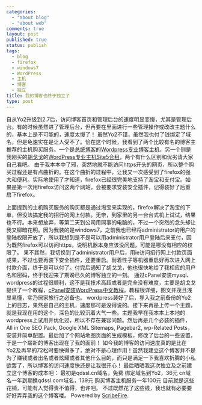 ```yaml
--- 
categories: 
  - "about blog"
  - "about web"
comments: true
layout: post
published: true
status: publish
tags: 
  - blog
  - firefox
  - windows7
  - WordPress
  - 主机
  - 博客
  - 独立
title: 我的博客也终于独立了
type: post
---
```

自从Yo2升级到2.7后，访问博客首页和管理后台的速度明显变慢，尤其是管理后台。有的时候虽然进了管理后台，但再要在里面进行一些管理操作或改改主题什么的，基本上是不可能的，速度太慢了！
虽然Yo2不错，虽然我也付了钱绑定了域名，但是龟速实在是让人受不了。恰在这个时候，我看到了两个比较有名的博客主推荐的主机购买服务。一个是<a href="http://jiangzhanyong.com/" target="_blank">总统博客</a>的<a href="http://wpchina.org/hosting/" target="_blank">Wordpress专业博客主机</a>，另一个则是我刚买的<a href="http://hugege.com/" target="_blank">胡戈戈</a>的<a href="http://www.gegehost.com/" target="_blank">WordPress专业主机Site5合租</a>，两个有什么区别和优劣请大家自己看吧。<!--more-->
由于我本本中了邪，突然地就不能访问https开头的网页，所以整个购买过程还是有点曲折的。在这个曲折的过程中，让我又一次感受到了firefox的强大和便利。实际地使用了才知道，firefox已经很完美地支持了淘宝和支付宝。如果是第一次用firefox访问这两个网站，会被要求安装安全插件，记得装好了后重启下firefox。


上面提到的主机购买服务的购买都是通过淘宝来实现的，firefox解决了淘宝的下单，但没法搞定我的招行的网上付款。无奈，到家里的另一台台式机上试试，结果也不行。本来想放弃，等第二天到公司用同事的电脑的，不过一个突然的念头却让我又柳暗花明。因为我装的是windows7，之前我也已经将administrator的用户的登陆权限开放了，所以我想到是不是可以用administrator用户登陆后来支付，因为既然firefox可以访问https，说明机器本身应该没问题，可能是哪没有相应的权限了。
果不其然，我切换到了administrator用户后，用ie访问招行网上付款页面成果，不过也要再装下安全插件，还要重启。耐着性子等机器重启好再次进入网上付款介面，终于是可以付了。付完后通知了胡戈戈，他也很快地给了我相应的用户名和密码，终于我迎来了期盼已久的博客独立的一刻。
通过cPanel安装mysql、wordpress的过程很顺利，这不是我技术高超或者是完全没有难度，主要是胡戈戈提供了一个教程，<a href="http://www.gegehost.com/2009/03/16/cpanel-wordpress-chinese/" target="_blank">cPanel安装WordPress中文教程</a>。教程很详细，图文并茂且浅显易懂，实乃居家旅行之必备也。
wordpress装好了后，导入我之前备份的Yo2上的日志，果然是自己的主机，速度那可是没得说的。接下来再是上传一个主题，就是我现在用的这个，深色的比较沉着大气一些。主题我早在我本本上本地的wordpress上试用并优化过，所以不存在兼容问题。然后再是几个必装的插件，All in One SEO Pack, Google XML Sitemaps, Pagebar2, wp-Related Posts，安装并简单配置。最后加了个网站地图页面的生成模板，修改了后台的一些设置，于是一个崭新的博客出现在了我的面前！
如今我的博客的访问速度真的是比在Yo2及再早的72松时要快得多了，绝对不是心理作用！虽然我建立这个博客并不是为了赚钱或者出名或者炫耀或者其他什么目的，而只是满足一下我喜欢折腾的小私欲罢了，所以博客的访问速度快还是让我很开心！
最后晒晒我这次独立及之前建立这个博客的成本吧：
最初是qdssl.cn域名，免费
绑定域名到Yo2，36元
cn域名一年到期换qdssl.com域名，139元
购买博客主机服务一年100元
目前就是这些花销，可能有人觉得贵不值得，也许吧。 不过既然花了这些钱，我也就有必要要好好弄弄我的这个博客喽。
Powered by <a href="http://www.scribefire.com/">ScribeFire</a>.
